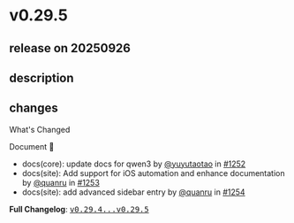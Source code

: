 # v0.29.5

## release on 20250926
## description
## changes
What's Changed

Document 📖

* docs(core): update docs for qwen3 by <a class="user-mention notranslate" data-hovercard-type="user" data-hovercard-url="/users/yuyutaotao/hovercard" data-octo-click="hovercard-link-click" data-octo-dimensions="link_type:self" href="https://github.com/yuyutaotao">@yuyutaotao</a> in <a class="issue-link js-issue-link" data-error-text="Failed to load title" data-id="3455933995" data-permission-text="Title is private" data-url="https://github.com/web-infra-dev/midscene/issues/1252" data-hovercard-type="pull_request" data-hovercard-url="/web-infra-dev/midscene/pull/1252/hovercard" href="https://github.com/web-infra-dev/midscene/pull/1252">#1252</a>
* docs(site): Add support for iOS automation and enhance documentation by <a class="user-mention notranslate" data-hovercard-type="user" data-hovercard-url="/users/quanru/hovercard" data-octo-click="hovercard-link-click" data-octo-dimensions="link_type:self" href="https://github.com/quanru">@quanru</a> in <a class="issue-link js-issue-link" data-error-text="Failed to load title" data-id="3456047418" data-permission-text="Title is private" data-url="https://github.com/web-infra-dev/midscene/issues/1253" data-hovercard-type="pull_request" data-hovercard-url="/web-infra-dev/midscene/pull/1253/hovercard" href="https://github.com/web-infra-dev/midscene/pull/1253">#1253</a>
* docs(site): add advanced sidebar entry by <a class="user-mention notranslate" data-hovercard-type="user" data-hovercard-url="/users/quanru/hovercard" data-octo-click="hovercard-link-click" data-octo-dimensions="link_type:self" href="https://github.com/quanru">@quanru</a> in <a class="issue-link js-issue-link" data-error-text="Failed to load title" data-id="3456412984" data-permission-text="Title is private" data-url="https://github.com/web-infra-dev/midscene/issues/1254" data-hovercard-type="pull_request" data-hovercard-url="/web-infra-dev/midscene/pull/1254/hovercard" href="https://github.com/web-infra-dev/midscene/pull/1254">#1254</a>

<strong>Full Changelog</strong>: <a class="commit-link" href="https://github.com/web-infra-dev/midscene/compare/v0.29.4...v0.29.5"><tt>v0.29.4...v0.29.5</tt></a>

